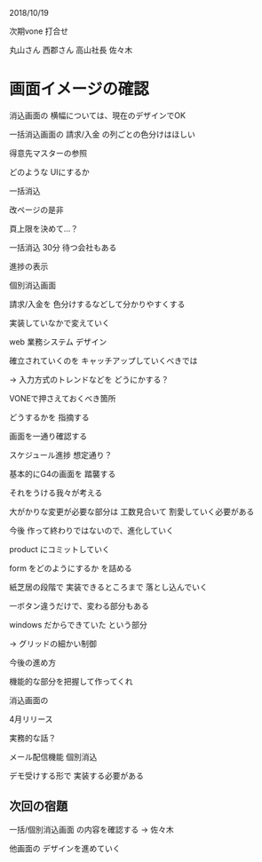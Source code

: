 2018/10/19

次期vone 打合せ

丸山さん
西郡さん
高山社長
佐々木


# 画面イメージの確認

消込画面の 横幅については、現在のデザインでOK

一括消込画面の 請求/入金 の列ごとの色分けはほしい

得意先マスターの参照

どのような UIにするか

一括消込

改ページの是非

頁上限を決めて...？

一括消込 30分 待つ会社もある

進捗の表示

個別消込画面

請求/入金を 色分けするなどして分かりやすくする

実装していなかで変えていく

web 業務システム デザイン

確立されていくのを キャッチアップしていくべきでは

→ 入力方式のトレンドなどを どうにかする？

VONEで押さえておくべき箇所

どうするかを 指摘する

画面を一通り確認する

スケジュール進捗 想定通り？

基本的にG4の画面を 踏襲する

それをうける我々が考える

大がかりな変更が必要な部分は 工数見合いて 割愛していく必要がある

今後 作って終わりではないので、進化していく

product にコミットしていく

form をどのようにするか を詰める

紙芝居の段階で 実装できるところまで 落とし込んでいく

一ボタン違うだけで、変わる部分もある

windows だからできていた という部分

→ グリッドの細かい制御

今後の進め方 

機能的な部分を把握して作ってくれ

消込画面の 

4月リリース

実務的な話？

メール配信機能 個別消込

デモ受けする形で 実装する必要がある

## 次回の宿題

一括/個別消込画面 の内容を確認する → 佐々木

他画面の デザインを進めていく


